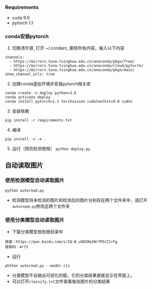 ### Requirements
- cuda 9.0
- pytorch 1.1

### conda安装pytorch
1. 切换清华源, 打开 ~/.condarc, 删除所有内容，输入以下内容
```
channels:
  - https://mirrors.tuna.tsinghua.edu.cn/anaconda/pkgs/free/
  - https://mirrors.tuna.tsinghua.edu.cn/anaconda/cloud/pytorch/
  - https://mirrors.tuna.tsinghua.edu.cn/anaconda/pkgs/main/
show_channel_urls: true
```
2. 创建conda虚拟环境并安装pytorch相关库
```
conda create -n deploy python=3.6
conda activate deploy
conda install pytorch=1.1 torchvision cudatoolkit=9.0 cudnn
````
3. 安装依赖
```
pip install -r requirements.txt
```

4. 编译
```
pip install -v -e .
```

5. 运行（网页检测使用）
`
python deploy.py
`

## 自动读取图片
### 使用检测模型自动读取图片
```
python autoread.py
```
- 检测模型将未检测的图片和检测后的图片分别存在两个文件夹中，请打开`autoread.py`修改这两个文件夹

### 使用分类模型自动读取图片
- 下载分类模型放到根目录中
```
链接：https://pan.baidu.com/s/1Q-B_uX8I8qtWr7PDiIIrFg 
提取码：4r73
```
- 运行
```
phthon autoread.py --model cls
```
- 分类模型不会输出可视化的框，它的分类结果直接显示在界面上。
- 可以打开`classify.txt`文件查看每张图片的分类结果
